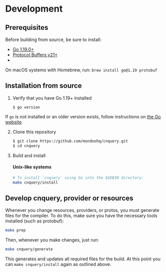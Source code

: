 # Development

## Prerequisites

Before building from source, be sure to install:

- [Go 1.19.0+](https://golang.org/dl/)
- [Protocol Buffers v21+](https://github.com/protocolbuffers/protobuf/releases)
- 
On macOS systems with Homebrew, run: `brew install go@1.19 protobuf`

## Installation from source

1. Verify that you have Go 1.19+ installed

    ```
    $ go version
    ```

If `go` is not installed or an older version exists, follow instructions on [the Go website](https://golang.org/doc/install).

2. Clone this repository

   ```sh
   $ git clone https://github.com/mondoohq/cnquery.git
   $ cd cnquery
   ```

3. Build and install

    #### Unix-like systems
    ```sh
    # To install `cnquery` using Go into the $GOBIN directory:
    make cnquery/install
    ```

## Develop cnquery, provider or resources

Whenever you change resources, providers, or protos, you must generate files for the compiler. To do this, make sure you have the necessary tools installed (such as protobuf):

```bash
make prep
```

Then, whenever you make changes, just run:

```bash
make cnquery/generate
```

This generates and updates all required files for the build. At this point you can `make cnquery/install` again as outlined above.
